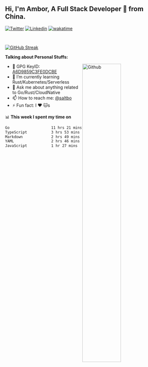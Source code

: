## Hi, I'm Ambor, A Full Stack Developer 🚀 from China.

[![Twitter](https://img.shields.io/badge/-saltbo-1ca0f1?style=flat&logo=twitter&logoColor=white)](https://twitter.com/rdsaltbo)
[![Linkedin](https://img.shields.io/badge/-saltbo-blue?style=flat&logo=Linkedin&logoColor=white)](https://www.linkedin.com/in/saltbo/)
[![wakatime](https://wakatime.com/badge/user/f82b1c77-faab-48cd-aef5-a12c0aff104b.svg)](https://wakatime.com/@f82b1c77-faab-48cd-aef5-a12c0aff104b)

&nbsp;  

[![GitHub Streak](http://github-readme-streak-stats.herokuapp.com?user=saltbo&hide_border=true&date_format=M%20j%5B%2C%20Y%5D)](https://git.io/streak-stats)

**Talking about Personal Stuffs:**
<!-- Any image aligned to the right. Beware the width  -->
<img width="50%" align="right" alt="Github" src="https://raw.githubusercontent.com/saltbo/saltbo/master/images/git-header.svg" />

- 🤘 GPG KeyID: [A6D9859C3FE0DCBE](https://saltbo.cn/pgp_keys.asc)
- 🌱 I’m currently learning Rust/Kubernetes/Serverless
- 💬 Ask me about anything related to Go/Rust/CloudNative
- 📫 How to reach me: [@saltbo](https://t.me/saltbo)
- ⚡ Fun fact: I :heart: :cat:s


📊 **This week I spent my time on**
<!--START_SECTION:waka-->

```txt
Go                   11 hrs 21 mins  ████████████░░░░░░░░░░░░░   48.44 %
TypeScript           3 hrs 53 mins   ████░░░░░░░░░░░░░░░░░░░░░   16.63 %
Markdown             2 hrs 49 mins   ███░░░░░░░░░░░░░░░░░░░░░░   12.01 %
YAML                 2 hrs 46 mins   ███░░░░░░░░░░░░░░░░░░░░░░   11.84 %
JavaScript           1 hr 27 mins    █▓░░░░░░░░░░░░░░░░░░░░░░░   06.25 %
```

<!--END_SECTION:waka-->
